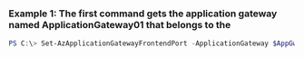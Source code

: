 ### Example 1: The first command gets the application gateway named ApplicationGateway01 that belongs to the
```powershell
PS C:\> Set-AzApplicationGatewayFrontendPort -ApplicationGateway $AppGw -Name FrontEndPort01 -Port 80
```

